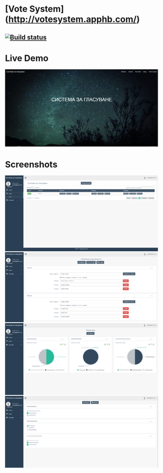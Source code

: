 # [Vote System] (http://votesystem.apphb.com/)
[![Build status](https://ci.appveyor.com/api/projects/status/cj74nnuogdq9np4f?svg=true)](https://ci.appveyor.com/project/chunk1ty/votesystem)
---

# Live Demo
[![ScreenShot](./documentation/Screenshots/1.png)](https://www.youtube.com/watch?v=C-FdeDG0Gz4)

# Screenshots
![ScreenShot](./documentation/Screenshots/2.png)
![ScreenShot](./documentation/Screenshots/3.png)
![ScreenShot](./documentation/Screenshots/4.png)
![ScreenShot](./documentation/Screenshots/5.png)

